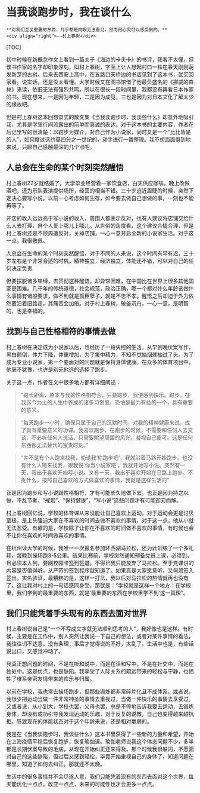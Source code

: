 # 当我谈跑步时，我在谈什么

```admonish note
**对我们至关重要的东西，几乎都是肉眼无法看见，然而用心灵可以感受到的。**  
<div align="right">——村上春树</div>
```

[TOC]

初中时候在新概念作文上看到一篇关于《海边的卡夫卡》的书评，我看不太懂，但该书作家的名字却印象深刻，叫村上春树，字面上让人想起村口一株在春天刚刚萌发新芽的古树。后来去西安上高中，在五路口天桥边的书店见到了这本书，就买回家看。说实话，还是没太看懂。大学时候又在图书馆借了他最负盛名的《挪威的森林》来读，依旧无法有强烈共鸣。所以在很长一段时间里，我都没有再看日本作家的书。现在想来，一是因为年轻，二是因为成见，三也是因为对日本文化了解太少的缘故吧。

但是村上春树这本回想录式的散文集《当我谈跑步时，我谈些什么》却意外地吸引我，尤其是字里行间流露出的简单而真诚的表达。对于这本书的主要内容，作者在后记里写的很清楚：以跑步为媒介，对自己作为小说家，同时又是一个“比比皆是的人”，如何度过这约莫四分之一世纪的，动手进行一番整理。我不想面面俱到地来说，只聊自己感触最深的几个点吧。

## 人总会在生命的某个时刻突然醒悟

村上春树22岁就结婚了，大学毕业经营着一家饮食店，白天供应咖啡，晚上改做酒吧，还为乐队表演提供场所，经营的相当不错。三十岁迫近眉睫的时候，突然下定决心要写小说。以前一心考虑如何生存，如今要去做自己想做的事，一刻也不能再等了。

开店的收入远远高于写小说的收入，周围人都表示反对，也有人建议将店铺交给什么人去打理，自个人爱上哪儿上哪儿。从世俗的角度看，这个建议合情合理，但是村上春树还是不顾周遭反对，关掉店铺，一心一意开启全新的小说家生活。对于这一点，我很敬佩。

人总会在生命的某个时刻突然醒悟，对于不同的人来说，这个时间有早有迟，三十岁左右是个非常合适的时机。精神独立，经济独立，体能还不错，可以对自己的任何决定负责.

但要摆脱诸多束缚，去贯彻这种醒悟，却异常困难，在中国比在世界上很多其他国家更困难。几千年的传统道德，社会规范，政治正确，哪一个都对什么年龄该做什么事情有诸般要求，做不到就是孤臣孽子，就是不忠不孝。醒悟之后却迫于外力依然要沿着旧路走，其痛苦会加倍。对于村上春树，破釜沉舟，一心一意，是明智的，也是幸福的。

## 找到与自己性格相符的事情去做

村上春树在决定成为小说家以后，也经历了一段失控的生活。从早到晚伏案写作，黑白颠倒，体力下降，体重增加，为了集中精力，不知不觉抽烟就抽过了头。为了成为专业小说家，第一个要面对的问题就是保持身体健康。在众多的体育项目中，他毫不犹豫，也许是别无他选的选择了跑步。

关于这一点，作者在文中很多地方都有详细阐述：

> “跑长距离，原本与我的性格相符合，只要跑步，我便感到快乐。跑步，在我迄今为止的人生中养成的诸多习惯里，恐怕是最为有益的一个，具有重要的意义。

> “每天跑步一小时，确保只属于自己的沉默时间，对我的精神健康来说，成了具有重要意义的功课。我喜欢跑步，在跑步的时候，不需要和任何人去交谈，不必听任何人说话，只需要眺望周围的风光，凝视自己便可。这是任何东西都无法替代的宝贵时刻。”

> “并不是有个人跑来找我，劝诱我‘你跑步吧’，我就沿着马路开始跑步。也没有什么人跑来找我，跟我说‘你当小说家吧’，我就开始写小说。突然有一天，我出于喜欢开始写小说。又有一天，我出于喜欢开始在马路上跑步。不拘什么，按照自己喜欢的方式做喜欢的事情，我就是这样生活的”

正是因为跑步和写小说跟性格相符，才有可能长久地做下去。也正是因为持之以恒，不乱节奏，“戒烟”、“保持健康”、“写小说”这些问题才有可能迎刃而解。

村上春树回忆说，学校的体育课从来没能让自己喜欢上运动，对于运动会更是讨厌至极，是上头强迫大家在不喜欢的时间去做不喜欢的事情，对于这一点，他从小就无法忍受。有趣的是，学校除了让你在不喜欢的时间做不喜欢的事情，有时候也会不让你在喜欢的时间做喜欢的事情。

在杭州读大学的时候，我唯一一次报名参加环西湖马拉松，还为此训练了一个多礼拜，每晚到操场跑3-5公里。结果比赛前，学校突然通知预备党员上课，必须到，且必须本人到，要刷校园卡签到签退。不得已我只能放弃了马拉松。至于党课讲的内容是否值得听，从严苛的签到程序就知道了。如果真是大家愿意听，又何须签入签出，实名验证。最糟糕的是，这样一打岔，我以后对马拉松的热情就再也没有了。这让我对村上的一句话感同身受，那就是：“学校就是这样一个地方：在学校里，我们学到的最重要的东西，就是‘最重要的东西在学校里学不到’这一真理”。

## 我们只能凭着手头现有的东西去面对世界

村上春树说自己是“一个不写成文字就无法顺利思考的人”，我好像也是这样。有时候，主要是在工作中，别人突然让我说一下自己的想法，或者对某件事情的看法，我往往词不达意，没有条理，事后才觉得说的不好，太乱了。生活中也是，有些话说出口，又感觉冲动了。

我真正想问题的时间，不是在听和说中，而是在读和写中，不是在社交中，而是在独处中。这是优点，也是缺陷。我享受了人际关系的疏远带来的轻松与宁静，也牺牲了维系亲密友情带来的欢乐与归属。

以前在学校，我也常去操场跑步，但那些锻炼都非常碎片化且不成体系。或者说，我很少把运动当做一件非常神圣的事情去重视过，当做一件快乐的事情去享受过。又或者说，从小到大，学校也罢，父母也罢，总是不停地告诉我要去运动，去锻炼身体，却没有成功引导我发现运动的乐趣，对于反复的说教，自己也变得越来越抗拒。导致现在的体能状态对于这个年龄来说，还是相对羸弱的。

我是在《当我谈跑步时，我谈些什么》这本书里获得了一些新的力量和希望，开始在上海疫情平稳后恢复跑步，恢复瑜伽课。瑜伽老师说我这个体态问题不少，多半都是长期伏案导致的毛病，从现在开始纠正还来得及。那个时候我很躲闪，不愿面对自己的这些缺陷，但过后又感到轻松，毕竟开始重视自己的身体了，知道问题在哪里，知道了如何去纠正，那就还不太晚。

生活中的很多事情并不会尽遂人意，我们只能凭着现有的东西去面对这个世界，每天能优化一点点，改变一点点，未来的可能性也才会更多一点点。

